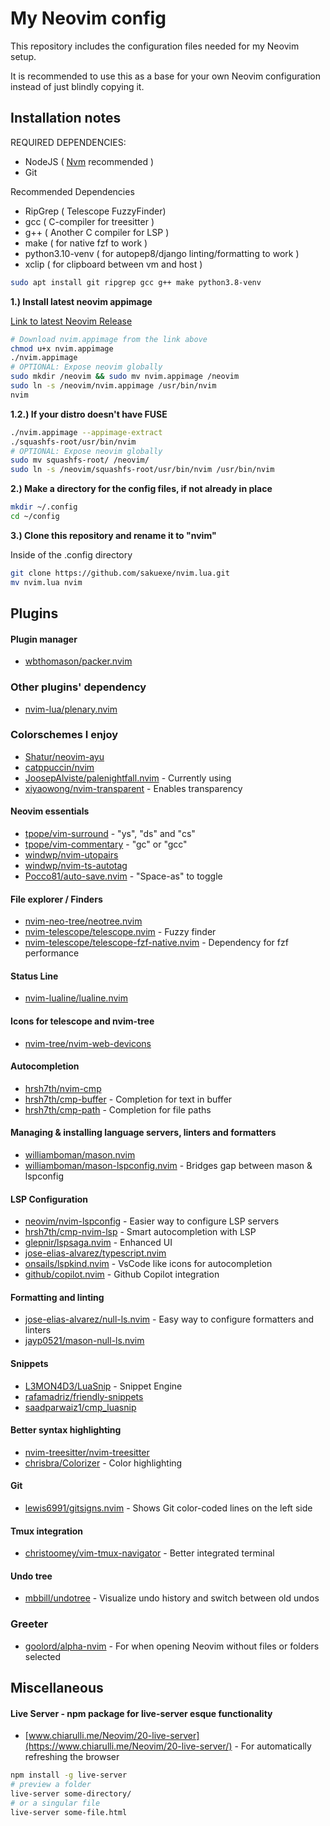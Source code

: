 # **My Neovim config**

This repository includes the configuration files needed for my
Neovim setup.

It is recommended to use this as a base for your own Neovim configuration instead
of just blindly copying it.

## **Installation notes**

REQUIRED DEPENDENCIES:

- NodeJS ( [Nvm](https://github.com/nvm-sh/nvm#install--update-script) recommended )
- Git

Recommended Dependencies

- RipGrep ( Telescope FuzzyFinder)
- gcc ( C-compiler for treesitter )
- g++ ( Another C compiler for LSP )
- make ( for native fzf to work )
- python3.10-venv ( for autopep8/django linting/formatting to work )
- xclip ( for clipboard between vm and host )

```bash
sudo apt install git ripgrep gcc g++ make python3.8-venv
```

**1.) Install latest neovim appimage**

[Link to latest Neovim Release](https://github.com/neovim/neovim/releases/tag/stable)

```bash
# Download nvim.appimage from the link above
chmod u+x nvim.appimage
./nvim.appimage
# OPTIONAL: Expose neovim globally
sudo mkdir /neovim && sudo mv nvim.appimage /neovim
sudo ln -s /neovim/nvim.appimage /usr/bin/nvim
nvim
```

**1.2.) If your distro doesn't have FUSE**

```bash
./nvim.appimage --appimage-extract
./squashfs-root/usr/bin/nvim
# OPTIONAL: Expose neovim globally
sudo mv squashfs-root/ /neovim/
sudo ln -s /neovim/squashfs-root/usr/bin/nvim /usr/bin/nvim
```

**2.) Make a directory for the config files, if not already in place**

```bash
mkdir ~/.config
cd ~/config
```

**3.) Clone this repository and rename it to "nvim"**

Inside of the .config directory

```bash
git clone https://github.com/sakuexe/nvim.lua.git
mv nvim.lua nvim
```

## **Plugins**

#### Plugin manager

- [wbthomason/packer.nvim](https://github.com/wbthomason/packer.nvim)

### Other plugins' dependency

- [nvim-lua/plenary.nvim](https://github.com/nvim-lua/plenary.nvim)

### Colorschemes I enjoy

- [Shatur/neovim-ayu](https://github.com/Shatur/neovim-ayu)
- [catppuccin/nvim](https://github.com/catppuccin/nvim)
- [JoosepAlviste/palenightfall.nvim](https://github.com/JoosepAlviste/palenightfall.nvim) - Currently using
- [xiyaowong/nvim-transparent](https://github.com/xiyaowong/nvim-transparent) - Enables transparency

#### Neovim essentials

- [tpope/vim-surround](https://github.com/tpope/vim-surround) - "ys", "ds" and "cs"
- [tpope/vim-commentary](https://github.com/tpope/vim-commentary) - "gc" or "gcc"
- [windwp/nvim-utopairs](https://github.com/windwp/nvim-autopairs)
- [windwp/nvim-ts-autotag](https://github.com/windwp/nvim-ts-autotag)
- [Pocco81/auto-save.nvim](https://github.com/Pocco81/auto-save.nvim) - "Space-as" to toggle

#### File explorer / Finders

- [nvim-neo-tree/neotree.nvim](https://github.com/nvim-neo-tree/neo-tree.nvim)
- [nvim-telescope/telescope.nvim](https://github.com/nvim-telescope/telescope.nvim) - Fuzzy finder
- [nvim-telescope/telescope-fzf-native.nvim](https://github.com/nvim-telescope/telescope-fzf-native.nvim) - Dependency for fzf performance

#### Status Line

- [nvim-lualine/lualine.nvim](https://github.com/nvim-lualine/lualine.nvim)

#### Icons for telescope and nvim-tree

- [nvim-tree/nvim-web-devicons](https://github.com/nvim-tree/nvim-web-devicons)

#### Autocompletion

- [hrsh7th/nvim-cmp](https://github.com/hrsh7th/nvim-cmp)
- [hrsh7th/cmp-buffer](https://github.com/hrsh7th/nvim-cmp) - Completion for text in buffer
- [hrsh7th/cmp-path](https://github.com/hrsh7th/nvim-cmp) - Completion for file paths

#### Managing & installing language servers, linters and formatters

- [williamboman/mason.nvim](https://github.com/williamboman/mason.nvim)
- [williamboman/mason-lspconfig.nvim](https://github.com/williamboman/mason-lspconfig.nvim) - Bridges gap between mason & lspconfig

#### LSP Configuration

- [neovim/nvim-lspconfig](https://github.com/neovim/nvim-lspconfig) - Easier way to configure LSP servers
- [hrsh7th/cmp-nvim-lsp](https://github.com/hrsh7th/cmp-nvim-lsp) - Smart autocompletion with LSP
- [glepnir/lspsaga.nvim](https://github.com/glepnir/lspsaga.nvim) - Enhanced UI
- [jose-elias-alvarez/typescript.nvim](https://github.com/jose-elias-alvarez/typescript.nvim)
- [onsails/lspkind.nvim](https://github.com/onsails/lspkind.nvim) - VsCode like icons for autocompletion
- [github/copilot.nvim](https://github.com/github/copilot.vim) - Github Copilot integration

#### Formatting and linting

- [jose-elias-alvarez/null-ls.nvim](https://github.com/jose-elias-alvarez/null-ls.nvim) - Easy way to configure formatters and linters
- [jayp0521/mason-null-ls.nvim](https://github.com/jayp0521/mason-null-ls.nvim)

#### Snippets

- [L3MON4D3/LuaSnip](https://github.com/L3MON4D3/LuaSnip) - Snippet Engine
- [rafamadriz/friendly-snippets](https://github.com/rafamadriz/friendly-snippets)
- [saadparwaiz1/cmp_luasnip](https://github.com/saadparwaiz1/cmp_luasnip)

#### Better syntax highlighting

- [nvim-treesitter/nvim-treesitter](https://github.com/nvim-treesitter/nvim-treesitter)
- [chrisbra/Colorizer](https://github.com/chrisbra/Colorizer) - Color highlighting

#### Git

- [lewis6991/gitsigns.nvim](https://github.com/lewis6991/gitsigns.nvim) - Shows Git color-coded lines on the left side
<!-- - [tpope/vim-fugitive](https://github.com/tpope/vim-fugitive) - Git tool for Nvim -->

#### Tmux integration

- [christoomey/vim-tmux-navigator](https://github.com/lewis6991/gitsigns.nvim) - Better integrated terminal

#### Undo tree

- [mbbill/undotree](https://github.com/mbbill/undotree) - Visualize undo history and switch between old undos

### Greeter

- [goolord/alpha-nvim](https://github.com/goolord/alpha-nvim) - For when opening Neovim without files or folders selected

## **Miscellaneous**

#### Live Server - npm package for live-server esque functionality

- [www.chiarulli.me/Neovim/20-live-server](https://www.chiarulli.me/Neovim/20-live-server/) - For automatically refreshing the browser

```bash
npm install -g live-server
# preview a folder
live-server some-directory/
# or a singular file
live-server some-file.html
```
